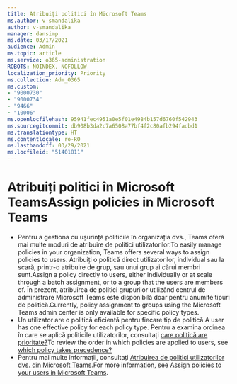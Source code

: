 ```yaml
---
title: Atribuiți politici în Microsoft Teams
ms.author: v-smandalika
author: v-smandalika
manager: dansimp
ms.date: 03/17/2021
audience: Admin
ms.topic: article
ms.service: o365-administration
ROBOTS: NOINDEX, NOFOLLOW
localization_priority: Priority
ms.collection: Adm_O365
ms.custom:
- "9000730"
- "9000734"
- "9466"
- "10006"
ms.openlocfilehash: 95941fec4951a0e5f01e4984b157d6760f542943
ms.sourcegitcommit: db908b3da2c7a6508a77bf4f2c80afb294fadbd1
ms.translationtype: HT
ms.contentlocale: ro-RO
ms.lasthandoff: 03/29/2021
ms.locfileid: "51401811"
---
```

# <a name="assign-policies-in-microsoft-teams"></a><span data-ttu-id="2b325-102">Atribuiți politici în Microsoft Teams</span><span class="sxs-lookup"><span data-stu-id="2b325-102">Assign policies in Microsoft Teams</span></span>

- <span data-ttu-id="2b325-103">Pentru a gestiona cu ușurință politicile în organizația dvs., Teams oferă mai multe moduri de atribuire de politici utilizatorilor.</span><span class="sxs-lookup"><span data-stu-id="2b325-103">To easily manage policies in your organization, Teams offers several ways to assign policies to users.</span></span> <span data-ttu-id="2b325-104">Atribuiți o politică direct utilizatorilor, individual sau la scară, printr-o atribuire de grup, sau unui grup ai cărui membri sunt.</span><span class="sxs-lookup"><span data-stu-id="2b325-104">Assign a policy directly to users, either individually or at scale through a batch assignment, or to a group that the users are members of.</span></span>  <span data-ttu-id="2b325-105">În prezent, atribuirea de politici grupurilor utilizând centrul de administrare Microsoft Teams este disponibilă doar pentru anumite tipuri de politică.</span><span class="sxs-lookup"><span data-stu-id="2b325-105">Currently, policy assignment to groups using the Microsoft Teams admin center is only available for specific policy types.</span></span> 
- <span data-ttu-id="2b325-106">Un utilizator are o politică eficientă pentru fiecare tip de politică.</span><span class="sxs-lookup"><span data-stu-id="2b325-106">A user has one effective policy for each policy type.</span></span> <span data-ttu-id="2b325-107">Pentru a examina ordinea în care se aplică politicile utilizatorilor, consultați [care politică are prioritate?](https://docs.microsoft.com/microsoftteams/assign-policies#which-policy-takes-precedence)</span><span class="sxs-lookup"><span data-stu-id="2b325-107">To review the order in which policies are applied to users, see [which policy takes precedence?](https://docs.microsoft.com/microsoftteams/assign-policies#which-policy-takes-precedence)</span></span>
- <span data-ttu-id="2b325-108">Pentru mai multe informații, consultați [Atribuirea de politici utilizatorilor dvs. din Microsoft Teams](https://docs.microsoft.com/microsoftteams/assign-policies).</span><span class="sxs-lookup"><span data-stu-id="2b325-108">For more information, see [Assign policies to your users in Microsoft Teams](https://docs.microsoft.com/microsoftteams/assign-policies).</span></span>
